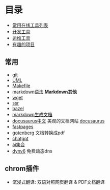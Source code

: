 # 目录

- [常用在线工具列表](./list.md)
- [开发工具](./开发工具.md)
- [运维工具](./运维工具.md)
- [有趣的项目](./%E6%9C%89%E8%B6%A3%E7%9A%84%E9%A1%B9%E7%9B%AE.md)

## 常用
- [git](./1git/0目录.md)
- [UML](./2UML/0目录.md)
- [Makefile](./3Makefile/0目录.md)
- [markdown语法](https://blog.csdn.net/yimingsilence/article/details/78840420) **[Markdown其他](8markdown.md)**
- [wget](./5wget.md)
- [ssr](./6ssr.md)
- [bazel](./7bazel.md)
- [markdown生成文档](https://www.mkdocs.org/)
- [docusaurus中文](https://www.docusaurus.cn/) 美观的文档网站  [docusaurus](https://docusaurus.io/) 
- [fastpages](https://github.com/fastai/fastpages)
- [gotenberg](https://github.com/gotenberg/gotenberg) 文档转换成pdf
- [chatgpt](./chatgpt.md)
- [ai集合](https://good.xjai.top/)
- [dynv6](https://dynv6.com/) 免费动态dns


## chrom插件

- 沉浸式翻译: 双语对照网页翻译 & PDF文档翻译

